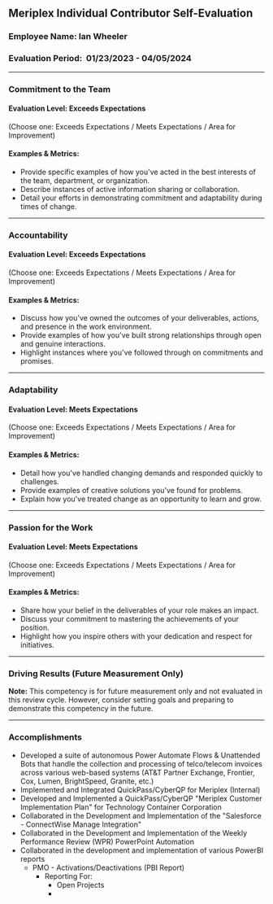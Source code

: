 ## Meriplex Individual Contributor Self-Evaluation

### Employee Name: Ian Wheeler

### Evaluation Period:  01/23/2023 - 04/05/2024

---

### Commitment to the Team

#### Evaluation Level: Exceeds Expectations

(Choose one: Exceeds Expectations / Meets Expectations / Area for Improvement)

#### Examples & Metrics:

- Provide specific examples of how you've acted in the best interests of the team, department, or organization.
- Describe instances of active information sharing or collaboration.
- Detail your efforts in demonstrating commitment and adaptability during times of change.

---

### Accountability

#### Evaluation Level: Exceeds Expectations

(Choose one: Exceeds Expectations / Meets Expectations / Area for Improvement)

#### Examples & Metrics:

- Discuss how you've owned the outcomes of your deliverables, actions, and presence in the work environment.
- Provide examples of how you've built strong relationships through open and genuine interactions.
- Highlight instances where you've followed through on commitments and promises.

---

### Adaptability

#### Evaluation Level: Meets Expectations

(Choose one: Exceeds Expectations / Meets Expectations / Area for Improvement)

#### Examples & Metrics:

- Detail how you've handled changing demands and responded quickly to challenges.
- Provide examples of creative solutions you've found for problems.
- Explain how you've treated change as an opportunity to learn and grow.

---

### Passion for the Work

#### Evaluation Level: Meets Expectations

(Choose one: Exceeds Expectations / Meets Expectations / Area for Improvement)

#### Examples & Metrics:

- Share how your belief in the deliverables of your role makes an impact.
- Discuss your commitment to mastering the achievements of your position.
- Highlight how you inspire others with your dedication and respect for initiatives.

---

### Driving Results (Future Measurement Only)

**Note:** This competency is for future measurement only and not evaluated in this review cycle. However, consider setting goals and preparing to demonstrate this competency in the future.

---

### Accomplishments

- Developed a suite of autonomous Power Automate Flows & Unattended Bots that handle the collection and processing of telco/telecom invoices across various web-based systems (AT&T Partner Exchange, Frontier, Cox, Lumen, BrightSpeed, Granite, etc.)
- Implemented and Integrated QuickPass/CyberQP for Meriplex (Internal)
- Developed and Implemented a QuickPass/CyberQP "Meriplex Customer Implementation Plan" for Technology Container Corporation
- Collaborated in the Development and Implementation of the "Salesforce - ConnectWise Manage Integration"
- Collaborated in the Development and Implementation of the Weekly Performance Review (WPR) PowerPoint Automation
- Collaborated in the development and implementation of various PowerBI reports
	- PMO - Activations/Deactivations (PBI Report)
		- Reporting For:
			- Open Projects
			- 

